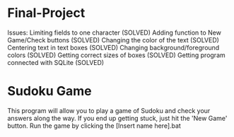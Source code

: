 # Final-Project
Issues:
Limiting fields to one character (SOLVED)
Adding function to New Game/Check buttons (SOLVED)
Changing the color of the text (SOLVED)
Centering text in text boxes (SOLVED)
Changing background/foreground colors (SOLVED)
Getting correct sizes of boxes (SOLVED)
Getting program connected with SQLite (SOLVED)

# Sudoku Game
This program will allow you to play a game of Sudoku and check your answers along the way.
If you end up getting stuck, just hit the 'New Game' button.
Run the game by clicking the [Insert name here].bat